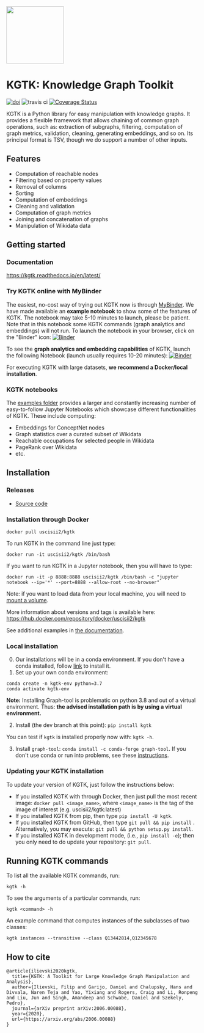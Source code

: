 <img src="https://github.com/usc-isi-i2/kgtk/raw/master/docs/images/kgtk_logo_200x200.png" width="150"/>

# KGTK: Knowledge Graph Toolkit 

[![doi](https://zenodo.org/badge/DOI/10.5281/zenodo.3828068.svg)](https://doi.org/10.5281/zenodo.3828068)  ![travis ci](https://travis-ci.org/usc-isi-i2/kgtk.svg?branch=master)  [![Coverage Status](https://coveralls.io/repos/github/usc-isi-i2/kgtk/badge.svg?branch=master)](https://coveralls.io/github/usc-isi-i2/kgtk?branch=master)

KGTK is a Python library for easy manipulation with knowledge graphs. It provides a flexible framework that allows chaining of common graph operations, such as: extraction of subgraphs, filtering, computation of graph metrics, validation, cleaning, generating embeddings, and so on. Its principal format is TSV, though we do support a number of other inputs. 

## Features

* Computation of reachable nodes
* Filtering based on property values
* Removal of columns
* Sorting
* Computation of embeddings
* Cleaning and validation
* Computation of graph metrics
* Joining and concatenation of graphs
* Manipulation of Wikidata data

## Getting started

### Documentation

https://kgtk.readthedocs.io/en/latest/

### Try KGTK online with MyBinder
The easiest, no-cost way of trying out KGTK now is through [MyBinder](https://mybinder.org/). We have made available an **example notebook** to show some of the features of KGTK. The notebook may take 5-10 minutes to launch, please be patient. Note that in this notebook some KGTK commands (graph analytics and embeddings) will not run. To launch the notebook in your browser, click on the "Binder" icon: [![Binder](https://mybinder.org/badge_logo.svg)](https://mybinder.org/v2/gh/usc-isi-i2/kgtk/dev?filepath=examples%2FExample5%20-%20AIDA%20AIF.ipynb)

To see the **graph analytics and embedding capabilities** of KGTK, launch the following Notebook (launch usually requires 10-20 minutes):  [![Binder](https://mybinder.org/badge_logo.svg)](https://mybinder.org/v2/gh/dgarijo/kgtk/dev?filepath=%2Fkgtk%2Fexamples%2FCSKG%20Use%20Case.ipynb)

For executing KGTK with large datasets, **we recommend a Docker/local installation**.

### KGTK notebooks

The [examples folder](examples/) provides a larger and constantly increasing number of easy-to-follow Jupyter Notebooks which showcase different functionalities of KGTK. These include computing:
* Embeddings for ConceptNet nodes
* Graph statistics over a curated subset of Wikidata
* Reachable occupations for selected people in Wikidata
* PageRank over Wikidata
* etc.

## Installation

### Releases

* [Source code](https://github.com/usc-isi-i2/kgtk/releases)


### Installation through Docker

```
docker pull uscisii2/kgtk
```

To run KGTK in the command line just type:

```
docker run -it uscisii2/kgtk /bin/bash
```

If you want to run KGTK in a Jupyter notebook, then you will have to type:
```
docker run -it -p 8888:8888 uscisii2/kgtk /bin/bash -c "jupyter notebook --ip='*' --port=8888 --allow-root --no-browser"
```

Note: if you want to load data from your local machine, you will need to [mount a volume](https://docs.docker.com/storage/volumes/).

More information about versions and tags is available here: https://hub.docker.com/repository/docker/uscisii2/kgtk

See additional examples in [the documentation](https://kgtk.readthedocs.io/en/latest/install/).

### Local installation

0. Our installations will be in a conda environment. If you don't have a conda installed, follow [link](https://docs.conda.io/projects/conda/en/latest/user-guide/install/) to install it.
1. Set up your own conda environment:
```
conda create -n kgtk-env python=3.7
conda activate kgtk-env
```
 **Note:** Installing Graph-tool is problematic on python 3.8 and out of a virtual environment. Thus: **the advised installation path is by using a virtual environment.**

2. Install (the dev branch at this point): `pip install kgtk`

You can test if `kgtk` is installed properly now with: `kgtk -h`.

3. Install `graph-tool`: `conda install -c conda-forge graph-tool`. If you don't use conda or run into problems, see these [instructions](https://git.skewed.de/count0/graph-tool/-/wikis/installation-instructions). 

### Updating your KGTK installation
To update your version of KGTK, just follow the instructions below:

- If you installed KGTK with through Docker, then just pull the most recent image: `docker pull <image_name>`, where `<image_name>` is the tag of the image of interest (e.g. uscisii2/kgtk:latest)
- If you installed KGTK from pip, then type `pip install -U kgtk`.
- If you installed KGTK from GitHub, then type `git pull && pip install` . Alternatively, you may execute:  `git pull && python setup.py install`. 
- If you installed KGTK in development mode, (i.e., `pip install -e`); then you only need to do update your repository: `git pull`.

## Running KGTK commands

To list all the available KGTK commands, run:

```
kgtk -h
```

To see the arguments of a particular commands, run:

```
kgtk <command> -h
```

An example command that computes instances of the subclasses of two classes:

```
kgtk instances --transitive --class Q13442814,Q12345678
```

## How to cite

```
@article{ilievski2020kgtk,
  title={KGTK: A Toolkit for Large Knowledge Graph Manipulation and Analysis},
  author={Ilievski, Filip and Garijo, Daniel and Chalupsky, Hans and Divvala, Naren Teja and Yao, Yixiang and Rogers, Craig and Li, Ronpeng and Liu, Jun and Singh, Amandeep and Schwabe, Daniel and Szekely, Pedro},
  journal={arXiv preprint arXiv:2006.00088},
  year={2020},
  url={https://arxiv.org/abs/2006.00088}
}
```
